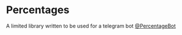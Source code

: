 # Percentages
A limited library written to be used for a telegram bot [@PercentageBot](https://telegram.me/PercentageBot)
